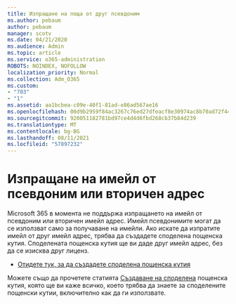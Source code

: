 ```yaml
---
title: Изпращане на поща от друг псевдоним
ms.author: pebaum
author: pebaum
manager: scotv
ms.date: 04/21/2020
ms.audience: Admin
ms.topic: article
ms.service: o365-administration
ROBOTS: NOINDEX, NOFOLLOW
localization_priority: Normal
ms.collection: Adm_O365
ms.custom:
- "703"
- "1"
ms.assetid: aa1bcbea-c09e-40f1-81ad-e86ad567ae16
ms.openlocfilehash: 00d9b2959f84ac3267c76ed27dfeacf8e30974ac8b70ad72f444a9e87c6ea5be
ms.sourcegitcommit: 920051182781bd97ce4d4d6fbd268cb37b84d239
ms.translationtype: MT
ms.contentlocale: bg-BG
ms.lasthandoff: 08/11/2021
ms.locfileid: "57897232"
---
```

# <a name="send-email-from-an-alias-or-secondary-address"></a>Изпращане на имейл от псевдоним или вторичен адрес

Microsoft 365 в момента не поддържа изпращането на имейл от псевдоним или вторичен имейл адрес. Имейл псевдонимите могат да се използват само за получаване на имейли. Ако искате да изпратите имейл от друг имейл адрес, трябва да създадете споделена пощенска кутия. Споделената пощенска кутия ще ви даде друг имейл адрес, без да се изисква друг лиценз.
  
- [Отидете тук, за да създадете споделена пощенска кутия](https://portal.office.com/AdminPortal/Home#/AssistedGuide/addemailoptions)

Можете също да прочетете статията [Създаване на споделена](https://docs.microsoft.com/microsoft-365/admin/email/create-a-shared-mailbox) пощенска кутия, която ще ви каже всичко, което трябва да знаете за споделените пощенски кутии, включително как да ги използвате.